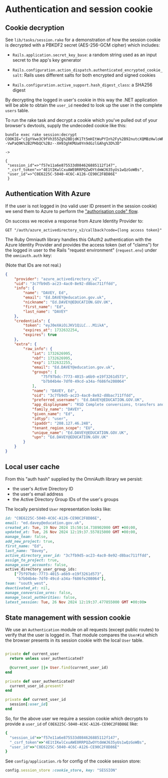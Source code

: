 # Authentication and session cookie

## Cookie decryption

See `lib/tasks/session.rake` for a demonstration of how the session
cookie is decrypted with a PBKDF2 secret (AES-256-GCM cipher) which
includes:

- `Rails.application.secret_key_base`:
	 a random string used as an input secret to the app's key generator

- `Rails.configuration.action_dispatch.authenticated_encrypted_cookie_salt`:
 	Rails uses different salts for both encrypted and signed cookies

- `Rails.configuration.active_support.hash_digest_class`:
	a SHA256 digest

By decrypting the logged in user's cookie in this way the .NET
application will be able to obtain the `user_id` needed to look
up the user in the complete `users` table.

To run the rake task and decrypt a cookie which you've pulled out
of your browser's devtools, supply the undecoded cookie like this:

```
bundle exec rake session:decrypt COOKIE="cIgYVwe3C9fVh355Zg%2BDjdK1Tt5mHItWuPYIn%2Fy%2B92nutcXQMBzHwloWRM4hmN0dQVh8E0Q78zIk8giwpIE7ntVL5Ee5oQXsyEnEpDUlZAeCl4ZAkSOSel9o184zyrgri%2BpdCpXT%2FFFmGp8k1GYXE013yVwDeDLZJeBGSQfjUxtCZErdwFOQASbLlnTWpMUys3oZ0UTzY9HBIgynXtKwS1OMBCPze0lWwwyPLNrp4j6BmxXoTX%2F7Bs90pVXyVa43LT9MwHOGY3jnzPt59q4Fpa5BCL2XYGN4FZPqg2wNEDROPxgFDEmX2B6PYO8D%2FcaA%2BfwVIKHZ4uI4bmqoUn7SCLTmXx0Fx0D2gSESwNSGjw%3D%3D--VwPaQ9K%2B2PHbQC%2Bz--XH93ghKMUa0Yn9dGzlGAhg%3D%3D"

->

{
 "session_id"=>"f57e11a6e875533d084626885112f147",
 "_csrf_token"=>"4E1tIKwlCxuAWE0RRPQZwOYtdmWJ635yUs1wQzGoWBs",
 "user_id"=>"C0E6225C-5040-4C6C-A126-CE90C2F8D86E"
 }
```

## Authentication With Azure

If the user is not logged in (no valid user ID present in the session
cookie) we send them to Azure to perform the ["authorisation code" flow](https://learn.microsoft.com/en-us/azure/active-directory-b2c/authorization-code-flow).

On success we receive a response from Azure Identity Provider to:

```
GET "/auth/azure_activedirectory_v2/callback?code={long access token}"
```

The Ruby Omniauth library handles this OAuth2 authentication with the
Azure Identity Provider and provides the access token (set of "claims")
for the logged in user to the Rails "request environment" (`request.env`)
 under the `omniauth.auth` key:

(Note that IDs are not real.)

```json
{
    "provider": "azure_activedirectory_v2",
    "uid": "3c7fb9d5-ac23-4ac0-8e92-d8bac711ffdd",
    "info": {
        "name": "DAVEY, Ed",
        "email": "Ed.DAVEY@education.gov.uk",
        "nickname": "Ed.DAVEY@EDUCATION.GOV.UK",
        "first_name": "Ed",
        "last_name": "DAVEY"
    },
    "credentials": {
        "token": "eyJ0eXAiOiJKV1QiLC...M1ikA",
        "expires_at": 1732632254,
        "expires": true
    },
    "extra": {
        "raw_info": {
            "iat": 1732626995,
            "nbf": 1732626995,
            "exp": 1732632255,
            "email": "Ed.DAVEY@education.gov.uk",
            "groups": [
                "75f97bdc-7773-4015-a6b9-e19f3261d573",
                "b7b04b4e-7df0-49cd-a34a-f686fe208064"
            ],
            "name": "DAVEY, Ed",
            "oid": "3c7fb9d5-ac23-4ac0-8e92-d8bac711ffdd",
            "preferred_username": "Ed.DAVEY@EDUCATION.GOV.UK",
            "app_displayname": "RSD Complete conversions, transfers and changes",
            "family_name": "DAVEY",
            "given_name": "Ed",
            "idtyp": "user",
            "ipaddr": "208.127.46.248",
            "tenant_region_scope": "EU",
            "unique_name": "Ed.DAVEY@EDUCATION.GOV.UK",
            "upn": "Ed.DAVEY@EDUCATION.GOV.UK"
        }
    }
}

```

## Local user cache

From this "auth hash" supplied by the OmniAuth library we persist:

- the user's Active Directory ID
- the user's email address
- the Active Directory Group IDs of the user's groups

The locally persisted `User` representation looks like:

```rb
id: "C0E6225C-5040-4C6C-A126-CE90C2F8D86E",
email: "ed.davey@education.gov.uk",
created_at: Tue, 19 Nov 2024 15:50:14.738902000 GMT +00:00,
updated_at: Tue, 26 Nov 2024 12:19:37.557815000 GMT +00:00,
manage_team: false,
add_new_project: true,
first_name: "Ed",
last_name: "Davey",
active_directory_user_id: "3c7fb9d5-ac23-4ac0-8e92-d8bac711ffdd",
assign_to_project: true,
manage_user_accounts: false,
active_directory_user_group_ids:
    ["75f97bdc-7773-4015-a6b9-e19f3261d573",
     "b7b04b4e-7df0-49cd-a34a-f686fe208064"],
team: "south_west",
deactivated_at: nil,
manage_conversion_urns: false,
manage_local_authorities: false,
latest_session: Tue, 26 Nov 2024 12:19:37.477855000 GMT +00:00>
```

## State management with session cookie

We use an `Authentication` module on all requests (except public
routes) to verify that the user is logged in. That module compares
the `User#id` which the browser presents in its session cookie with
the local `User` table.

```rb

private def current_user
  return unless user_authenticated?

  @current_user ||= User.find(current_user_id)
end

private def user_authenticated?
  current_user_id.present?
end

private def current_user_id
  session[:user_id]
end
```

So, for the above user we require a session cookie which decrypts
to provide a `user_id` of `C0E6225C-5040-4C6C-A126-CE90C2F8D86E`
like:

```rb
{
  "session_id"=>"f57e11a6e875533d084626885112f147",
  "_csrf_token"=>"4E1tIKwlCxuAWE0RRPQZwOYtdmWJ635yUs1wQzGoWBs",
  "user_id"=>"C0E6225C-5040-4C6C-A126-CE90C2F8D86E"
}
```

See `config/application.rb` for config of the cookie session store:

```rb
config.session_store :cookie_store, key: "SESSION"

```
